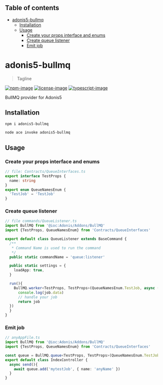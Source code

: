 <!-- START doctoc generated TOC please keep comment here to allow auto update -->
<!-- DON'T EDIT THIS SECTION, INSTEAD RE-RUN doctoc TO UPDATE -->
## Table of contents

- [adonis5-bullmq](#adonis5-bullmq)
  - [Installation](#installation)
  - [Usage](#usage)
    - [Create your props interface and enums](#create-your-props-interface-and-enums)
    - [Create queue listener](#create-queue-listener)
    - [Emit job](#emit-job)

<!-- END doctoc generated TOC please keep comment here to allow auto update -->

# adonis5-bullmq
> Tagline

[![npm-image]][npm-url] [![license-image]][license-url] [![typescript-image]][typescript-url]

BullMQ provider for Adonis5

## Installation

```bash
npm i adonis5-bullmq

```

```bash
node ace invoke adonis5-bullmq
```

## Usage
### Create your props interface and enums
```ts
// file: Contracts/QueueInterfaces.ts
export interface TestProps {
  name: string
}
export enum QueueNamesEnum {
  'TestJob' = 'TestJob'
}
```

### Create queue listener

```ts
// file commands/QueueListener.ts
import BullMQ from '@ioc:Adonis/Addons/BullMQ'
import {TestProps, QueueNamesEnum} from 'Contracts/QueueInterfaces'

export default class QueueListener extends BaseCommand {
  /**
   * Command Name is used to run the command
   */
  public static commandName = 'queue:listener'

  public static settings = {
    loadApp: true,
  }

  run(){
    BullMQ.worker<TestProps, TestProps>(QueueNamesEnum.TestJob, async (job) => {
      console.log(job.data)
      // handle your job
      return job
  })
  }
}
```

### Emit job
```ts
// anyAppFile.ts
import BullMQ from '@ioc:Adonis/Addons/BullMQ'
import {TestProps, QueueNamesEnum} from 'Contracts/QueueInterfaces'

const queue = BullMQ.queue<TestProps, TestProps>(QueueNamesEnum.TestJob)
export default class IndexController {
  async send(){
    await queue.add('mytestJob', { name: 'anyName' })
  }
}
```


[npm-image]: https://img.shields.io/npm/v/adonis5-bullmq.svg?style=for-the-badge&logo=npm
[npm-url]: https://npmjs.org/package/adonis5-bullmq "npm"

[license-image]: https://img.shields.io/npm/l/adonis5-bullmq?color=blueviolet&style=for-the-badge
[license-url]: LICENSE.md "license"

[typescript-image]: https://img.shields.io/badge/Typescript-294E80.svg?style=for-the-badge&logo=typescript
[typescript-url]:  "typescript"
